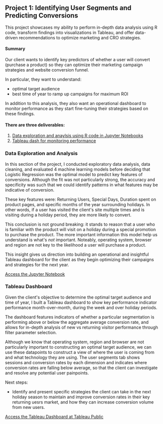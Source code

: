 ## Project 1: Identifying User Segments and Predicting Conversions

This project showcases my ability to perform in-depth data analysis using R code, transform findings into visualizations in Tableau, and offer data-driven recommendations to optimize marketing and CRO strategies.

#### Summary 
Our client wants to identify key predictors of whether a user will convert (purchase a product) so they can optimize their marketing campaign strategies and website conversion funnel. 

In particular, they want to understand:
- optimal target audience
- best time of year to ramp up campaigns for maximum ROI

In addition to this analysis, they also want an operational dashboard to monitor performance as they start fine-tuning their strategies based on these findings.

#### There are three deliverables:
1. [Data exploration and anaylsis using R code in Jupyter Notebooks](https://github.com/krista-lowry/portfolio/blob/main/r-code-markdown.ipynb)
2. [Tableau dash for monitoring performance](https://public.tableau.com/app/profile/krista.lowry/viz/OnlineShopperIntent-TableauDash/Performance)

### Data Exploration and Analysis
In this section of the project, I conducted exploratory data analysis, data cleaning, and evaluated 4 machine learning models before deciding that Logistic Regression was the optimal model to predict key features of conversions. Although the fit was not particularly strong, the accuracy and specificity was such that we could identify patterns in what features may be indicative of conversion.

These key features were: Returning Users, Special Days, Duration spent on product pages, and specific months of the year surrounding holidays. In other words, if a user has visited the client's site multiple times and is visiting during a holiday period, they are more likely to convert. 

This conclusion is not ground breaking: it stands to reason that a user who is familiar with the product will visit on a holiday during a special promotion to purchase the product. The more important information this model help us understand is what's *not* important. Noteably, operating system, browser and region are not key to the likelihood a user will purchase a product.

This insight gives us direction into building an operational and insightful Tableau dashboard for the client as they begin optimizing their campaigns and strategies for the next year.

[Access the Jupyter Notebook](https://github.com/krista-lowry/portfolio/blob/main/r-code-markdown.ipynb)

### Tableau Dashboard
Given the client's objective to determine the optimal target audience and time of year, I built a Tableau dashboard to show key performance indicator performance month-over-month, during the week and over holiday periods.

The dashboard features indicators of whether a particular segmentation is performing above or below the aggregate average conversion rate, and allows for in-depth analysis of new vs returning visitor performance through filter parameter selection.

Although we know that operating system, region and browser are not particularly important to constructing an optimal target audience, we can use these datapoints to construct a view of where the user is coming from and what technology they are using. The user segments tab shows sessions and conversion rates by each dimension and indicates where conversion rates are falling below average, so that the client can investigate and resolve any potential user painpoints. 

Next steps: 
- Identify and present specific strategies the client can take in the next holiday season to maintain and improve conversion rates in their key returning uesrs market, and how they can increase conversion volume from new users.

[Access the Tableau Dashboard at Tableau Public](https://public.tableau.com/app/profile/krista.lowry/viz/OnlineShopperIntent-TableauDash/Performance)